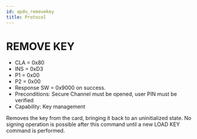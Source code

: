 ```yaml
---
id: apdu_removekey
title: Protocol
---
```


# REMOVE KEY

* CLA = 0x80
* INS = 0xD3
* P1 = 0x00
* P2 = 0x00
* Response SW = 0x9000 on success.
* Preconditions: Secure Channel must be opened, user PIN must be verified
* Capability: Key management

Removes the key from the card, bringing it back to an uninitialized state. No signing operation is possible after this command until a new LOAD KEY command is performed.
